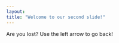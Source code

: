 ```yaml
---
layout: 
title: "Welcome to our second slide!"
---
```

Are you lost?
Use the left arrow to go back!
